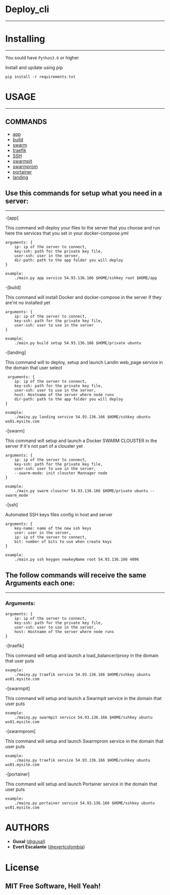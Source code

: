 # Deploy_cli
------------

# Installing
------------

You sould have ```Python3.6``` or higher

Install and update using pip
```
pip install -r requirements.txt
```
# USAGE
---------

## COMMANDS
- [app](#app)
- [build](#build)
- [swarm](#swarm)
- [traefik](#traefik)
- [SSH](#ssh)
- [swarmpit](#swarmpit)
- [swarmprom](#swarmprom)
- [portainer](#portainer)
- [landing](#landing)

## Use this commands for setup what you need  in a server:
----------------------------------------------------------

-[app]

This command will deploy your files to the server that you choose and run here the services that you set in your docker-compose.yml

    arguments: {
        ip: ip of the server to connect,
        key-ssh: path for the private key file,
        user-ssh: user in the server,
        dir-path: path to the app folder you will deploy
    }

    example:
        ./main.py app service 54.93.136.166 $HOME/sshkey root $HOME/app

-[build]

This command will install Docker and docker-compose in the server if they are'nt no installed yet

    arguments: {
        ip: ip of the server to connect,
        key-ssh: path for the private key file,
        user-ssh: user to use in the server
    }

    example:
        ./main.py build setup 54.93.136.166 $HOME/private ubuntu
        
-[landing]

This command will to deploy, setup and launch Landin web_page service in the domain that user select

     arguments: {
        ip: ip of the server to connect,
        key-ssh: path for the private key file,
        user-ssh: user to use in the server,
        host: Hostname of the server where node runs
        dir-path: path to the app folder you will deploy
    }
    
    example:
        ./mainy.py landing service 54.93.136.166 $HOME/sshkey ubuntu ws01.mysite.com

-[swarm]

This command will setup and launch a Docker SWARM CLOUSTER  in the server if it's not part of a clouster yet

    arguments: {
        ip: ip of the server to connect,
        key-ssh: path for the private key file,
        user-ssh: user to use in the server,
        --swarm-mode: init clouster Mannager node
    }

    example:
        ./main.py swarm clouster 54.93.136.166 $HOME/private ubuntu --swarm_mode

-[ssh]

Automated SSH keys files config in host and server

    arguments: {
        key-name: name of the new ssh keys
        user: user in the server,
        ip: ip of the server to connect,
        bit: number of bits to use when create keys
    }

    example:
        ./main.py ssh keygen newkeyName root 54.93.136.166 4096


## The follow commands will receive the same Arguments each one:
-----------------------------------------------------------------

  ### Arguments:

    arguments: {
        ip: ip of the server to connect,
        key-ssh: path for the private key file,
        user-ssh: user to use in the server,
        host: Hostname of the server where node runs
    }

-[traefik]

This command will setup and launch a load_balancer/proxy  in the domain that user puts

    example:
        ./mainy.py traefik service 54.93.136.166 $HOME/sshkey ubuntu ws01.mysite.com

-[swarmpit]

This command will setup and launch a Swarmpit service in the domain that user puts

    example:
        ./mainy.py swarmpit service 54.93.136.166 $HOME/sshkey ubuntu ws01.mysite.com

-[swarmprom]

This command will setup and launch Swarmprom service in the domain that user puts

    example:
        ./mainy.py traefik service 54.93.136.166 $HOME/sshkey ubuntu ws01.mysite.com


-[portainer]

This command will setup and launch Portainer service in the domain that user puts

    example:
        ./mainy.py portainer service 54.93.136.166 $HOME/sshkey ubuntu ws01.mysite.com


# AUTHORS
* **Guxal** ([@guxal](https://github.com/guxal))
* **Evert Escalante** ([@evertcolombia](https://github.com/evertcolombia))


# License
## MIT Free Software, Hell Yeah!
